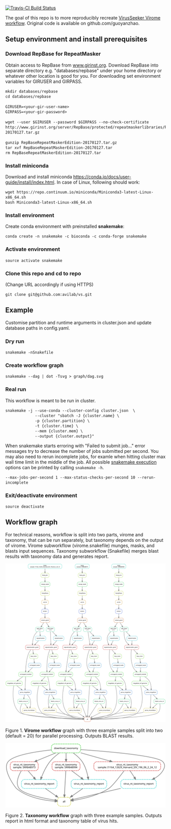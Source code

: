 
[![Travis-CI Build Status](https://travis-ci.org/<USERNAME>/<REPO>.svg?branch=master)](https://travis-ci.org/<USERNAME>/<REPO>)

The goal of this repo is to more reproducibly recreate [VirusSeeker Virome workflow](https://www.ncbi.nlm.nih.gov/pmc/articles/PMC5326578/). Original code is available on github.com/guoyanzhao.


## Setup environment and install prerequisites

### Download RepBase for RepeatMasker

Obtain access to RepBase from www.girinst.org. 
Download RepBase into separate directory e.g. "databases/repbase" under your home directory or whatever other location is good for you. 
For downloading set environment variables for GIRUSER and GIRPASS. 
```
mkdir databases/repbase
cd databases/repbase

GIRUSER=<your-gir-user-name>
GIRPASS=<your-gir-password>

wget --user $GIRUSER --password $GIRPASS --no-check-certificate http://www.girinst.org/server/RepBase/protected/repeatmaskerlibraries/RepBaseRepeatMaskerEdition-20170127.tar.gz

gunzip RepBaseRepeatMaskerEdition-20170127.tar.gz
tar xvf RepBaseRepeatMaskerEdition-20170127.tar
rm RepBaseRepeatMaskerEdition-20170127.tar
```

### Install miniconda

Download and install miniconda https://conda.io/docs/user-guide/install/index.html.
In case of Linux, following should work:
```
wget https://repo.continuum.io/miniconda/Miniconda3-latest-Linux-x86_64.sh
bash Miniconda3-latest-Linux-x86_64.sh
```

### Install environment

Create conda environment with preinstalled **snakemake**:
```
conda create -n snakemake -c bioconda -c conda-forge snakemake
```

### Activate environment

```
source activate snakemake
```

### Clone this repo and cd to repo
(Change URL accordingly if using HTTPS)

```
git clone git@github.com:avilab/vs.git
```

## 


## Example

Customise partition and runtime arguments in cluster.json and update database paths in config.yaml. 

### Dry run

```
snakemake -nSnakefile
```

### Create workflow graph

```
snakemake --dag | dot -Tsvg > graph/dag.svg
```

### Real run

This workflow is meant to be run in cluster.
```
snakemake -j --use-conda --cluster-config cluster.json  \
             --cluster "sbatch -J {cluster.name} \
             -p {cluster.partition} \
             -t {cluster.time} \
             --mem {cluster.mem} \
             --output {cluster.output}"
```

When snakemake starts erroring with "Failed to submit job..." error messages try to decrease the number of jobs submitted per second. You may also need to rerun incomplete jobs, for examle when hitting cluster max wall time limit in the middle of the job. All possible [snakemake execution](https://snakemake.readthedocs.io/en/stable/executable.html) options can be printed by calling `snakemake -h`.

```
--max-jobs-per-second 1 --max-status-checks-per-second 10 --rerun-incomplete
```

### Exit/deactivate environment

```
source deactivate
```

## Workflow graph
For technical reasons, workflow is split into two parts, virome and taxonomy, that can be run separately, but taxonomy depends on the output of virome. Virome subworkflow (virome.snakefile) munges, masks, and blasts input sequences. Taxonomy subworkflow (Snakefile) merges blast results with taxonomy data and generates report.

![Virome workflow](graph/virome_dag.svg)

Figure 1. **Virome workflow** graph with three example samples split into two (default = 20) for parallel processing. Outputs BLAST results.

![Taxonomy workflow](graph/taxonomy_dag.svg)

Figure 2. **Taxonomy workflow** graph with three example samples. Outputs report in html format and taxonomy table of virus hits.
